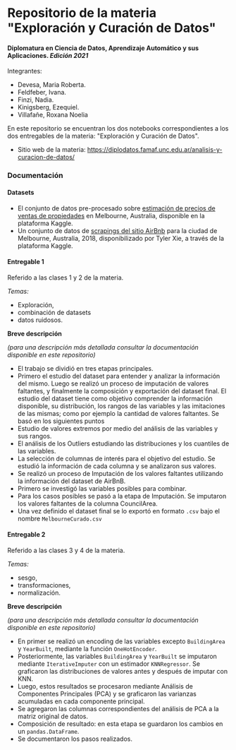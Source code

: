 # Repositorio de la materia "Exploración y Curación de Datos"
#### Diplomatura en Ciencia de Datos, Aprendizaje Automático y sus Aplicaciones. *Edición 2021*

Integrantes:
* Devesa, Maria Roberta. 
* Feldfeber, Ivana. 
* Finzi, Nadia. 
* Kinigsberg, Ezequiel. 
* Villafañe, Roxana Noelia


En este repositorio se encuentran los dos notebooks correspondientes a los dos entregables de la materia:
"Exploración y Curación de Datos". 
* Sitio web de la materia: https://diplodatos.famaf.unc.edu.ar/analisis-y-curacion-de-datos/ 

### Documentación

#### Datasets


* El conjunto de datos pre-procesado sobre [estimación de precios de ventas de propiedades](https://www.kaggle.com/dansbecker/melbourne-housing-snapshot) en Melbourne, Australia, disponible en la plataforma Kaggle. 
* Un conjunto de datos de [scrapings del sitio AirBnb](https://www.kaggle.com/tylerx/melbourne-airbnb-open-data?select=cleansed_listings_dec18.csv) para la ciudad de Melbourne, Australia, 2018, disponibilizado por Tyler Xie, a través de la plataforma Kaggle.



#### Entregable 1

Referido a las clases 1 y 2 de la materia.

*Temas:* 
* Exploración, 
* combinación de datasets 
* datos ruidosos.

**Breve descripción** 

*(para una descripción más detallada consultar la documentación disponible en este repositorio)*

* El trabajo se dividió en tres etapas principales. 
* Primero el estudio del dataset para entender y analizar la información del mismo. Luego se realizó un proceso de imputación de valores faltantes, y finalmente la composición y exportación del dataset final.
El estudio del dataset tiene como objetivo comprender la información disponible, su distribución, los rangos de las variables y las imitaciones de las mismas; como por ejemplo la cantidad de valores faltantes. Se basó en los siguientes puntos
* Estudio de valores extremos por medio del análisis de las variables y sus rangos.
* El análisis de los Outliers estudiando las distribuciones y los cuantiles de las variables.
* La selección de columnas de interés para el objetivo del estudio. Se estudió la información de cada columna y se analizaron sus valores.
* Se realizó un proceso de Imputación de los valores faltantes utilizando la información del dataset de AirBnB.
* Primero se investigó las variables posibles para combinar.
* Para los casos posibles se pasó a la etapa de Imputación. Se imputaron los valores faltantes de la columna CouncilArea.
* Una vez definido el dataset final se lo exportó en formato `.csv` bajo el nombre `MelbourneCurado.csv`


#### Entregable 2 

Referido a las clases 3 y 4 de la materia. 

*Temas:* 
* sesgo, 
* transformaciones, 
* normalización.

**Breve descripción**

*(para una descripción más detallada consultar la documentación disponible en este repositorio)*

* En primer se realizó un encoding de las variables excepto `BuildingArea` y `YearBuilt`, mediante la función `OneHotEncoder`.
* Posteriormente, las variables  `BuildingArea` y `YearBuilt` se imputaron mediante `IterativeImputer` con un estimador `KNNRegressor`. Se graficaron las distribuciones de valores antes y después de imputar con KNN. 
* Luego, estos resultados se procesaron mediante Análisis de Componentes Principales (PCA) y se graficaron las varianzas acumuladas en cada componente principal. 
* Se agregaron las columnas correspondientes del análisis de PCA a la matriz original de datos. 
* Composición de resultado: en esta etapa se guardaron los cambios en un `pandas.DataFrame`.
* Se documentaron los pasos realizados. 


